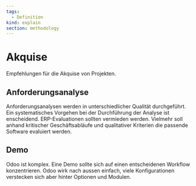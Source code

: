 ```yaml
---
tags:
  - Definition
kind: explain
section: methodology
---
```

# Akquise

Empfehlungen für die Akquise von Projekten.

## Anforderungsanalyse

Anforderungsanalysen werden in unterschiedlicher Qualität durchgeführt. Ein systematisches Vorgehen bei der Durchführung der Analyse ist enscheidend. ERP-Evaluationen sollten vermieden werden. Vielmehr soll anhand kritischer Geschäftsabläufe und qualitativer Kriterien die passende Software evaluiert werden.

## Demo

Odoo ist komplex. Eine Demo sollte sich auf einen entscheidenen Workflow konzentrieren. Odoo wirk nach aussen einfach, viele Konfigurationen verstecken sich aber hinter Optionen und Modulen.